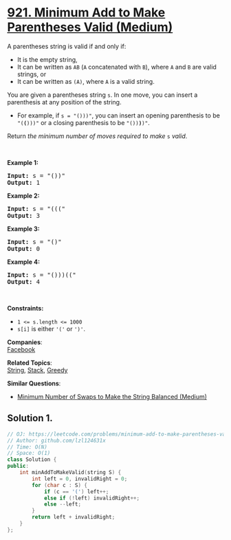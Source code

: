 # [921. Minimum Add to Make Parentheses Valid (Medium)](https://leetcode.com/problems/minimum-add-to-make-parentheses-valid/)

<p>A parentheses string is valid if and only if:</p>

<ul>
	<li>It is the empty string,</li>
	<li>It can be written as <code>AB</code> (<code>A</code> concatenated with <code>B</code>), where <code>A</code> and <code>B</code> are valid strings, or</li>
	<li>It can be written as <code>(A)</code>, where <code>A</code> is a valid string.</li>
</ul>

<p>You are given a parentheses string <code>s</code>. In one move, you can insert a parenthesis at any position of the string.</p>

<ul>
	<li>For example, if <code>s = "()))"</code>, you can insert an opening parenthesis to be <code>"(<strong>(</strong>)))"</code> or a closing parenthesis to be <code>"())<strong>)</strong>)"</code>.</li>
</ul>

<p>Return <em>the minimum number of moves required to make </em><code>s</code><em> valid</em>.</p>

<p>&nbsp;</p>
<p><strong>Example 1:</strong></p>

<pre><strong>Input:</strong> s = "())"
<strong>Output:</strong> 1
</pre>

<p><strong>Example 2:</strong></p>

<pre><strong>Input:</strong> s = "((("
<strong>Output:</strong> 3
</pre>

<p><strong>Example 3:</strong></p>

<pre><strong>Input:</strong> s = "()"
<strong>Output:</strong> 0
</pre>

<p><strong>Example 4:</strong></p>

<pre><strong>Input:</strong> s = "()))(("
<strong>Output:</strong> 4
</pre>

<p>&nbsp;</p>
<p><strong>Constraints:</strong></p>

<ul>
	<li><code>1 &lt;= s.length &lt;= 1000</code></li>
	<li><code>s[i]</code> is either <code>'('</code> or <code>')'</code>.</li>
</ul>


**Companies**:  
[Facebook](https://leetcode.com/company/facebook)

**Related Topics**:  
[String](https://leetcode.com/tag/string/), [Stack](https://leetcode.com/tag/stack/), [Greedy](https://leetcode.com/tag/greedy/)

**Similar Questions**:
* [Minimum Number of Swaps to Make the String Balanced (Medium)](https://leetcode.com/problems/minimum-number-of-swaps-to-make-the-string-balanced/)

## Solution 1.

```cpp
// OJ: https://leetcode.com/problems/minimum-add-to-make-parentheses-valid/
// Author: github.com/lzl124631x
// Time: O(N)
// Space: O(1)
class Solution {
public:
    int minAddToMakeValid(string S) {
        int left = 0, invalidRight = 0;
        for (char c : S) {
            if (c == '(') left++;
            else if (!left) invalidRight++;
            else --left;
        }
        return left + invalidRight;
    }
};
```